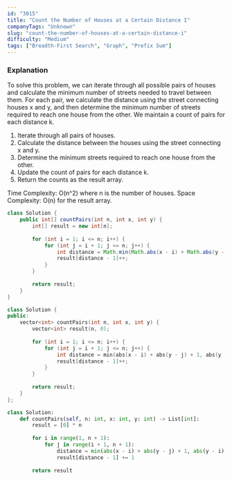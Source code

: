 ```yaml
---
id: "3015"
title: "Count the Number of Houses at a Certain Distance I"
companyTags: "Unknown"
slug: "count-the-number-of-houses-at-a-certain-distance-i"
difficulty: "Medium"
tags: ["Breadth-First Search", "Graph", "Prefix Sum"]
---
```


### Explanation
To solve this problem, we can iterate through all possible pairs of houses and calculate the minimum number of streets needed to travel between them. For each pair, we calculate the distance using the street connecting houses x and y, and then determine the minimum number of streets required to reach one house from the other. We maintain a count of pairs for each distance k.

1. Iterate through all pairs of houses.
2. Calculate the distance between the houses using the street connecting x and y.
3. Determine the minimum streets required to reach one house from the other.
4. Update the count of pairs for each distance k.
5. Return the counts as the result array.

Time Complexity: O(n^2) where n is the number of houses.
Space Complexity: O(n) for the result array.
```java
class Solution {
    public int[] countPairs(int n, int x, int y) {
        int[] result = new int[n];
        
        for (int i = 1; i <= n; i++) {
            for (int j = i + 1; j <= n; j++) {
                int distance = Math.min(Math.abs(x - i) + Math.abs(y - j) + 1, Math.abs(y - i) + Math.abs(x - j) + 1);
                result[distance - 1]++;
            }
        }
        
        return result;
    }
}
```

```cpp
class Solution {
public:
    vector<int> countPairs(int n, int x, int y) {
        vector<int> result(n, 0);
        
        for (int i = 1; i <= n; i++) {
            for (int j = i + 1; j <= n; j++) {
                int distance = min(abs(x - i) + abs(y - j) + 1, abs(y - i) + abs(x - j) + 1);
                result[distance - 1]++;
            }
        }
        
        return result;
    }
};
```

```python
class Solution:
    def countPairs(self, n: int, x: int, y: int) -> List[int]:
        result = [0] * n
        
        for i in range(1, n + 1):
            for j in range(i + 1, n + 1):
                distance = min(abs(x - i) + abs(y - j) + 1, abs(y - i) + abs(x - j) + 1)
                result[distance - 1] += 1
        
        return result
```